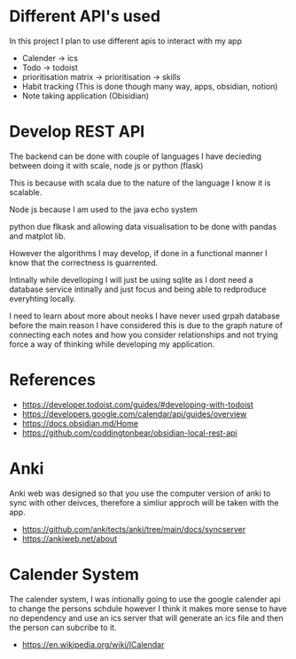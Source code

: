 # Different API's used


In this project I plan to use different apis to interact with my app

- Calender -> ics 
- Todo -> todoist 
- prioritisation matrix -> prioritisation -> skills
- Habit tracking (This is done though many way, apps, obsidian, notion)
- Note taking application (Obisidian)

# Develop REST API


The backend can be done with couple of languages I have decieding between doing it with scale, node js or python (flask)

This is because with scala due to the nature of the language I know it is scalable. 

Node js because I am used to the java echo system

python due flkask and allowing data visualisation to be done with pandas and matplot lib. 

However the algorithms I may develop, if done  in a functional manner I know that the correctness is guarrented.

Intinally while develloping I will just be using sqlite as I dont need a database service intinally and just focus and being able to redproduce everyhting locally. 

I need to learn about more about neoks I have never used grpah database before the main reason I have considered this is due to the graph nature of connecting each notes and how you consider relationships and not trying force a way of thinking while developing my application.

# References

- https://developer.todoist.com/guides/#developing-with-todoist
- https://developers.google.com/calendar/api/guides/overview
- https://docs.obsidian.md/Home
- https://github.com/coddingtonbear/obsidian-local-rest-api

# Anki
Anki web was designed so that you use the computer version of anki to sync with other deivces, therefore a simliur approch will be taken with
the app.

- https://github.com/ankitects/anki/tree/main/docs/syncserver
- https://ankiweb.net/about


# Calender System
The calender system, I was intionally going to use the google calender api to change the persons schdule however I think it makes more sense to have no dependency and use an ics server that will generate an ics file and then the person can subcribe to it.

- https://en.wikipedia.org/wiki/ICalendar

